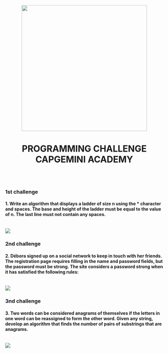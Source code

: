 
<div align="center">
<img src="https://user-images.githubusercontent.com/89888583/154778921-1304e5dd-ae9a-48c0-ba6b-a4ab1bc2ea85.jpg" width="400px" />
</div>

<div align="center">
<h1>PROGRAMMING CHALLENGE  CAPGEMINI ACADEMY</h1>
</div

<br>
<br>
<br>

<p><h3> 1st challenge </h3> </p>

<p><h4>1. Write an algorithm that displays a ladder of size n using the * character and spaces. 
The base and height of the ladder must be equal to the value of n. The last line must not contain any spaces.
</h4> </p>
<br>

<img src="https://user-images.githubusercontent.com/89888583/154783422-24a949dd-cd6b-403b-b704-5ef7241c631c.gif" />

<br>

<p><h3> 2nd challenge </h3> </p>
<p><h4>2. Débora signed up on a social network to keep in touch with her friends. The registration page requires 
filling in the name and password fields, but the password must be strong. 
The site considers a password strong when it has satisfied the following rules:
</h4> </p>
<br>
<img src="https://user-images.githubusercontent.com/89888583/154783619-a2c9ff70-ae31-4c69-bf3a-29f3415341aa.gif" />
<br>
<p><h3> 3nd challenge </h3> </p>

<p><h4>3. Two words can be considered anagrams of themselves if the letters in one word can be reassigned to form the other word. 
Given any string, develop an algorithm that finds the number of pairs of substrings that are anagrams.
</h4> </p>
<br>

<img src="https://user-images.githubusercontent.com/89888583/154783706-41bcf76b-3679-4887-bc7c-d3c0c51219f7.gif" />









